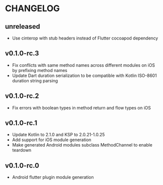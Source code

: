 # CHANGELOG

## unreleased

- Use cinterop with stub headers instead of Flutter cocoapod dependency

## v0.1.0-rc.3

- Fix conflicts with same method names across different modules on iOS by prefixing method names
- Update Dart duration serialization to be compatible with Kotlin ISO-8601 duration string parsing

## v0.1.0-rc.2

- Fix errors with boolean types in method return and flow types on iOS

## v0.1.0-rc.1

- Update Kotlin to 2.1.0 and KSP to 2.0.21-1.0.25
- Add support for iOS module generation
- Make generated Android modules subclass MethodChannel to enable teardown

## v0.1.0-rc.0

- Android flutter plugin module generation
